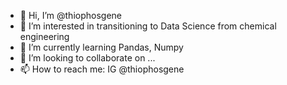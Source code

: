 - 👋 Hi, I’m @thiophosgene
- 👀 I’m interested in transitioning to Data Science from chemical engineering
- 🌱 I’m currently learning Pandas, Numpy
- 💞️ I’m looking to collaborate on ...
- 📫 How to reach me: IG @thiophosgene

<!---
thiophosgene/thiophosgene is a ✨ special ✨ repository because its `README.md` (this file) appears on your GitHub profile.
You can click the Preview link to take a look at your changes.
--->
